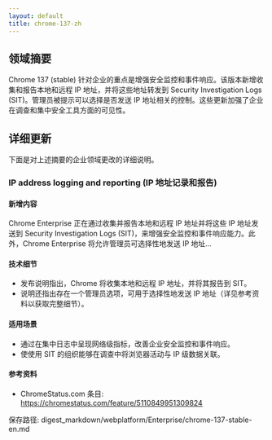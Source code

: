 ```yaml
---
layout: default
title: chrome-137-zh
---
```


## 领域摘要

Chrome 137 (stable) 针对企业的重点是增强安全监控和事件响应。该版本新增收集和报告本地和远程 IP 地址，并将这些地址转发到 Security Investigation Logs (SIT)。管理员被提示可以选择是否发送 IP 地址相关的控制。这些更新加强了企业在调查和集中安全工具方面的可见性。

## 详细更新

下面是对上述摘要的企业领域更改的详细说明。

### IP address logging and reporting (IP 地址记录和报告)

#### 新增内容
Chrome Enterprise 正在通过收集并报告本地和远程 IP 地址并将这些 IP 地址发送到 Security Investigation Logs (SIT)，来增强安全监控和事件响应能力。此外，Chrome Enterprise 将允许管理员可选择性地发送 IP 地址...

#### 技术细节
- 发布说明指出，Chrome 将收集本地和远程 IP 地址，并将其报告到 SIT。
- 说明还指出存在一个管理员选项，可用于选择性地发送 IP 地址（详见参考资料以获取完整细节）。

#### 适用场景
- 通过在集中日志中呈现网络级指标，改善企业安全监控和事件响应。
- 使使用 SIT 的组织能够在调查中将浏览器活动与 IP 级数据关联。

#### 参考资料
- ChromeStatus.com 条目: https://chromestatus.com/feature/5110849951309824

保存路径: digest_markdown/webplatform/Enterprise/chrome-137-stable-en.md
